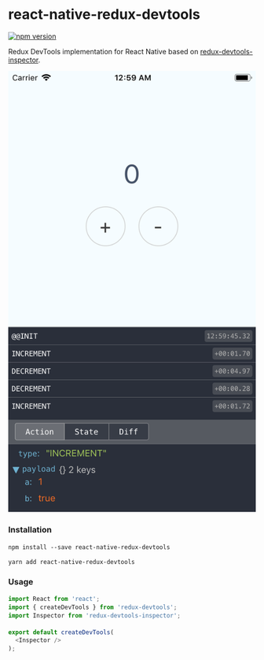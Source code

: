# react-native-redux-devtools

[![npm version](https://badge.fury.io/js/react-native-redux-devtools.svg)](https://badge.fury.io/js/react-native-redux-devtools)


Redux DevTools implementation for React Native based on [redux-devtools-inspector](https://github.com/alexkuz/redux-devtools-inspector).

![](https://raw.githubusercontent.com/mchudy/react-native-redux-devtools/master/screenshots/counter.png)

### Installation
```
npm install --save react-native-redux-devtools
```
```
yarn add react-native-redux-devtools
```

### Usage

```js
import React from 'react';
import { createDevTools } from 'redux-devtools';
import Inspector from 'redux-devtools-inspector';

export default createDevTools(
  <Inspector />
);
```